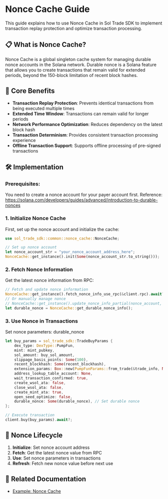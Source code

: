 # Nonce Cache Guide

This guide explains how to use Nonce Cache in Sol Trade SDK to implement transaction replay protection and optimize transaction processing.

## 📋 What is Nonce Cache?

Nonce Cache is a global singleton cache system for managing durable nonce accounts in the Solana network. Durable nonce is a Solana feature that allows you to create transactions that remain valid for extended periods, beyond the 150-block limitation of recent block hashes.

## 🚀 Core Benefits

- **Transaction Replay Protection**: Prevents identical transactions from being executed multiple times
- **Extended Time Window**: Transactions can remain valid for longer periods
- **Network Performance Optimization**: Reduces dependency on the latest block hash
- **Transaction Determinism**: Provides consistent transaction processing experience
- **Offline Transaction Support**: Supports offline processing of pre-signed transactions

## 🛠️ Implementation

### Prerequisites:

You need to create a nonce account for your payer account first.
Reference: https://solana.com/developers/guides/advanced/introduction-to-durable-nonces

### 1. Initialize Nonce Cache

First, set up the nonce account and initialize the cache:

```rust
use sol_trade_sdk::common::nonce_cache::NonceCache;

// Set up nonce account
let nonce_account_str = "your_nonce_account_address_here";
NonceCache::get_instance().init(Some(nonce_account_str.to_string()));
```

### 2. Fetch Nonce Information

Get the latest nonce information from RPC:

```rust
// Fetch and update nonce information
NonceCache::get_instance().fetch_nonce_info_use_rpc(&client.rpc).await?;
// Or manually manage nonce
// NonceCache::get_instance().update_nonce_info_partial(nonce_account, current_nonce, used);
let durable_nonce = NonceCache::get_durable_nonce_info();
```

### 3. Use Nonce in Transactions

Set nonce parameters: durable_nonce

```rust
let buy_params = sol_trade_sdk::TradeBuyParams {
    dex_type: DexType::PumpFun,
    mint: mint_pubkey,
    sol_amount: buy_sol_amount,
    slippage_basis_points: Some(100),
    recent_blockhash: Some(recent_blockhash),
    extension_params: Box::new(PumpFunParams::from_trade(&trade_info, None)),
    address_lookup_table_account: None,
    wait_transaction_confirmed: true,
    create_wsol_ata: false,
    close_wsol_ata: false,
    create_mint_ata: true,
    open_seed_optimize: false,
    durable_nonce: Some(durable_nonce), // Set durable nonce
};

// Execute transaction
client.buy(buy_params).await?;
```

## 🔄 Nonce Lifecycle

1. **Initialize**: Set nonce account address
2. **Fetch**: Get the latest nonce value from RPC
3. **Use**: Set nonce parameters in transactions
4. **Refresh**: Fetch new nonce value before next use

## 🔗 Related Documentation

- [Example: Nonce Cache](../examples/nonce_cache/)
